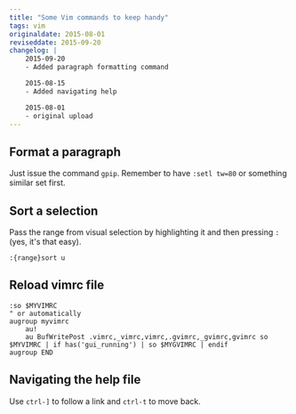 ```yaml
---
title: "Some Vim commands to keep handy"
tags: vim
originaldate: 2015-08-01
reviseddate: 2015-09-20
changelog: |
    2015-09-20
    - Added paragraph formatting command

    2015-08-15
    - Added navigating help

    2015-08-01
    - original upload
---
```

## Format a paragraph

Just issue the command ```gpip```.  Remember to have ```:setl tw=80``` or
something similar set first.

## Sort a selection

Pass the range from visual selection by highlighting it and then pressing
`:` (yes, it's that easy).

```vim
:{range}sort u
```

## Reload vimrc file

```vim
:so $MYVIMRC
" or automatically
augroup myvimrc
    au!
    au BufWritePost .vimrc,_vimrc,vimrc,.gvimrc,_gvimrc,gvimrc so $MYVIMRC | if has('gui_running') | so $MYGVIMRC | endif
augroup END
```

## Navigating the help file

Use `ctrl-]` to follow a link and `ctrl-t` to move back.

